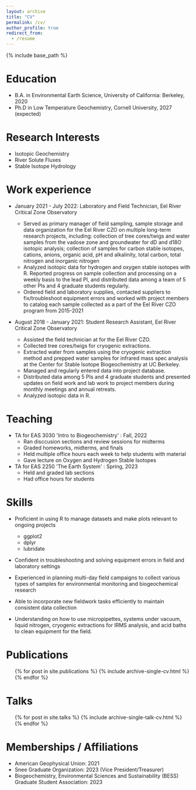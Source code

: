 ```yaml
---
layout: archive
title: "CV"
permalink: /cv/
author_profile: true
redirect_from:
  - /resume
---
```


{% include base_path %}

Education
======
* B.A. in Environmental Earth Science, University of California: Berkeley, 2020
* Ph.D in Low Temperature Geochemistry, Cornell University, 2027 (expected)

Research Interests
======
* Isotopic Geochemistry 
* River Solute Fluxes
* Stable Isotope Hydrology 

Work experience
======
* January 2021 - July 2022: Laboratory and Field Technician, Eel River Critical Zone Observatory
  * Served as primary manager of field sampling, sample storage and data organization for the Eel River CZO on multiple long-term research projects, including: collection of tree cores/twigs and water samples from the vadose zone and groundwater for dD and d18O isotopic analysis; collection of samples for carbon stable isotopes, cations, anions, organic acid, pH and alkalinity, total carbon, total nitrogen and inorganic nitrogen
  * Analyzed isotopic data for hydrogen and oxygen stable isotopes with R. Reported progress on sample collection and processing on a weekly basis to the lead PI, and distributed data among a team of 5 other PIs and 4 graduate students regularly.
  * Ordered field and laboratory supplies, contacted suppliers to fix/troubleshoot equipment errors and worked with project members to catalog each sample collected as a part of the Eel River CZO program from 2015-2021

* August 2018 - January 2021: Student Research Assistant, Eel River Critical Zone Observatory
  * Assisted the field technician at for the Eel River CZO.
  * Collected tree cores/twigs for cryogenic extractions.
  * Extracted water from samples using the cryogenic extraction method and prepped water samples for infrared mass spec analysis at the Center for Stable Isotope Biogeochemistry at UC Berkeley.
  * Managed and regularly entered data into project database.
  * Distributed data among 5 PIs and 4 graduate students and presented updates on field work and lab work to project members during monthly meetings and annual retreats.
  * Analyzed isotopic data in R.

Teaching
======
* TA for EAS 3030 'Intro to Biogeochemistry' : Fall, 2022
  * Ran disccusion sections and review sessions for midterms
  * Graded homeworks, midterms, and finals
  * Held multiple office hours each week to help students with material
  * Gave lecture on Oxygen and Hydrogen Stable Isotopes
* TA for EAS 2250 'The Earth System' : Spring, 2023
  * Held and graded lab sections 
  * Had office hours for students 
  
Skills
======
* Proficient in using R to manage datasets and make plots relevant to ongoing projects
  * ggplot2
  * dplyr
  * lubridate

* Confident in troubleshooting and solving equipment errors in field and laboratory settings

* Experienced in planning multi-day field campaigns to collect various types of samples for environmental monitoring and biogeochemical research

* Able to incorporate new fieldwork tasks efficiently to maintain consistent data collection

* Understanding on how to use micropipettes, systems under vacuum, liquid nitrogen, cryogenic extractions for IRMS analysis, and acid baths to clean equipment for the field.

Publications
======
  <ul>{% for post in site.publications %}
    {% include archive-single-cv.html %}
  {% endfor %}</ul>
  
Talks
======
  <ul>{% for post in site.talks %}
    {% include archive-single-talk-cv.html %}
  {% endfor %}</ul>
  
Memberships / Affiliations
======
* American Geophysical Union: 2021
* Snee Graduate Organization: 2023 (Vice President/Treasurer)
* Biogeochemistry, Environmental Sciences and Sustainability (BESS) Graduate Student Association: 2023
